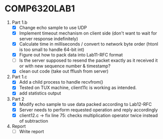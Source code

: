 # COMP6320LAB1

1. Part 1.b
   - [x] Change echo sample to use UDP
   - [x] Implement timeout mechanism on client side (don't want to wait for server response indefinitely)
   - [x] Calculate time in milliseconds / convert to network byte order (htonl is too small to handle 64-bit int)
   - [x] Figure out how to pack data into Lab11-RFC format
   - [ ] Is the server supposed to resend the packet exactly as it received it or with new sequence number & timestamp?
   - [x] clean out code (take out fflush from server)
2. Part 1.c
   - [x] Add a child process to handle recvfrom()
   - [x] Tested on TUX machine, client11c is working as intended.
   - [x] add statistics output
3. Part 2
   - [x] Modify echo sample to use data packed according to Lab12-RFC
   - [x] Server needs to perform requested operation and reply accordingly
   - [x] client12.c -> fix line 75: checks multiplication operator twice instead of subtraction
4. Report
   - [ ] Write report
